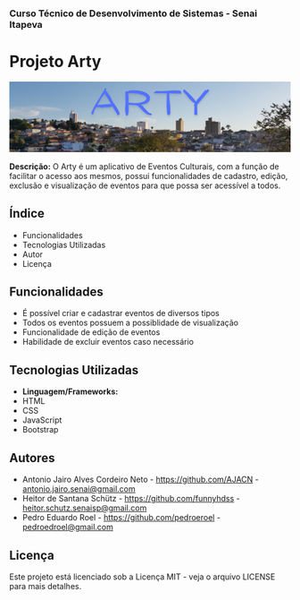 ### Curso Técnico de Desenvolvimento de Sistemas - Senai Itapeva
# Projeto Arty

![imagem de capa](/assets/img/readme/artycapa.png)

**Descrição:**
O Arty é um aplicativo de Eventos Culturais, com a função de facilitar o acesso aos mesmos, possui funcionalidades de cadastro, edição, exclusão e visualização de eventos para que possa ser acessível a todos.

## Índice
- Funcionalidades
- Tecnologias Utilizadas
- Autor
- Licença

## Funcionalidades
 - É possível criar e cadastrar eventos de diversos tipos
 - Todos os eventos possuem a possiblidade de visualização
 - Funcionalidade de edição de eventos
 - Habilidade de excluir eventos caso necessário

## Tecnologias Utilizadas
- **Linguagem/Frameworks:**
 - HTML
 - CSS
 - JavaScript
 - Bootstrap

## Autores
- Antonio Jairo Alves Cordeiro Neto - https://github.com/AJACN - antonio.jairo.senai@gmail.com
- Heitor de Santana Schütz - https://github.com/funnyhdss - heitor.schutz.senaisp@gmail.com
- Pedro Eduardo Roel - https://github.com/pedroeroel - pedroedroel@gmail.com

## Licença
Este projeto está licenciado sob a Licença MIT - veja o arquivo LICENSE para mais detalhes.